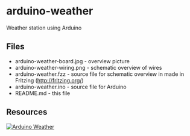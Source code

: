 # arduino-weather
Weather station using Arduino

## Files
* arduino-weather-board.jpg - overview picture
* arduino-weather-wiring.png - schematic overview of wires
* arduino-weather.fzz - source file for schematic overview in made in Fritzing (http://fritzing.org/)
* arduino-weather.ino - source file for Arduino
* README.md - this file

## Resources
[![Arduino Weather](http://img.youtube.com/vi/tskHVZVp7Ss/0.jpg)](http://www.youtube.com/watch?v=tskHVZVp7Ss)